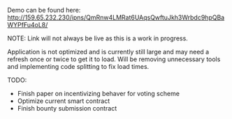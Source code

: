 Demo can be found here:
http://159.65.232.230/ipns/QmRnw4LMRat6UAqsQwftuJkh3Wrbdc9hpQBaWYPfFu4oL8/

NOTE: Link will not always be live as this is a work in progress.

Application is not optimized and is currently still large and may need a refresh once or twice to get it to load. Will be removing unnecessary tools and implementing code splitting to fix load times. 


TODO:
* Finish paper on incentivizing behaver for voting scheme
* Optimize current smart contract
* Finish bounty submission contract
